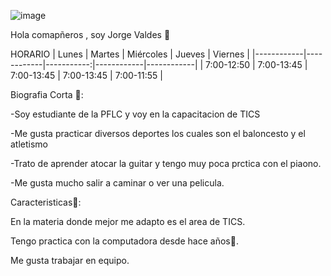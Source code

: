 
![image](https://user-images.githubusercontent.com/99904215/154614200-1d61f452-e115-4b98-beeb-0ebcd336920f.png)

Hola comapñeros , soy Jorge Valdes 👋

HORARIO
| Lunes      | Martes     |  Miércoles | Jueves     | Viernes    |
|------------|------------|-----------:|------------|------------|
| 7:00-12:50 | 7:00-13:45 | 7:00-13:45 | 7:00-13:45 | 7:00-11:55 |

Biografia Corta 💬:

-Soy estudiante de la PFLC y voy en la capacitacion de TICS 

-Me gusta practicar diversos deportes los cuales son el baloncesto y el atletismo 

-Trato de aprender atocar la guitar y tengo muy poca prctica con el piaono.

-Me gusta mucho salir a caminar o ver una pelicula.

Caracteristicas💬:

En la materia donde mejor me adapto es el area de TICS.

Tengo practica con la computadora desde hace años📲.

Me gusta trabajar en equipo.
